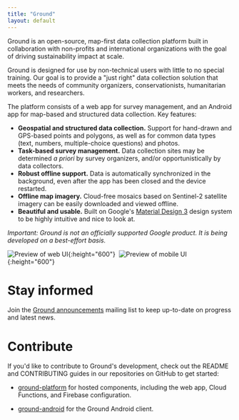 ```yaml
---
title: "Ground"
layout: default
---
```


Ground is an open-source, map-first data collection platform built in collaboration with non-profits and international organizations with the goal of driving sustainability impact at scale. 

Ground is designed for use by non-technical users with little to no special training. Our goal is to provide a "just right" data collection solution that meets the needs of community organizers, conservationists, humanitarian workers, and researchers.

The platform consists of a web app for survey management, and an Android app for map-based and structured data collection. Key features:

* **Geospatial and structured data collection.** Support for hand-drawn and GPS-based points and polygons, as well as for common data types (text, numbers, multiple-choice questions) and photos.
* **Task-based survey management.** Data collection sites may be determined *a priori* by survey organizers, and/or opportunistically by data collectors.
* **Robust offline support.** Data is automatically synchronized in the background, even after the app has been closed and the device restarted.
* **Offline map imagery.** Cloud-free mosaics based on Sentinel-2 satellite imagery can be easily downloaded and viewed offline.
* **Beautiful and usable.** Built on Google's [Material Design 3](https://m3.material.io/) design system to be highly intuitive and nice to look at.

*Important: Ground is not an officially supported Google product. It is being developed on a best-effort basis.*

![Preview of web UI](/assets/images/web-screenshot.png){:height="600"}&nbsp;&nbsp;![Preview of mobile UI](/assets/images/android-screenshot.png){:height="600"}

# Stay informed

Join the
[Ground announcements](https://groups.google.com/g/ground-announcements) mailing list to keep up-to-date on progress and latest news.

# Contribute

If you'd like to contribute to Ground's development, check out the README and CONTRIBUTING guides in our repositories on GitHub to get started: 

*   [ground-platform](https://github.com/google/ground-platform) for hosted components, including the web app, Cloud Functions, and Firebase configuration.

*   [ground-android](https://github.com/google/ground-android) for the Ground Android client.

